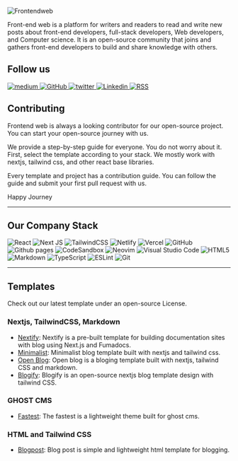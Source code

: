 ![Frontendweb](https://capsule-render.vercel.app/api?type=soft&color=auto&height=300&section=header&text=Frontendweb&fontSize=90&animation=fadeIn)

Front-end web is a platform for writers and readers to read and write new posts about front-end developers, full-stack developers, Web developers, and Computer science. It is an open-source community that joins and gathers front-end developers to build and share knowledge with others.

## Follow us

<div id="badges">

  <a target="_blank" href="https://medium.com/frontendweb">
    <img title="Medium" alt="medium" src="https://img.shields.io/badge/Medium-12100E?style=for-the-badge&logo=medium&logoColor=white" alt="LinkedIn Badge"/>
  </a> 
  <a target="_blank" href="https://github.com/frontendweb3">
    <img title="GitHub" alt="GitHub"  src="https://img.shields.io/badge/github-%23121011.svg?style=for-the-badge&logo=github&logoColor=white"/>
  </a>
  <a target="_blank" href="https://twitter.com/frontendweb3">
    <img title="Twitter" alt="twitter"  src="https://img.shields.io/badge/Twitter-%231DA1F2.svg?style=for-the-badge&logo=Twitter&logoColor=white"/>
  </a>
  <a target="_blank" href="https://www.linkedin.com/company/frontendweb/">
    <img title="Linkedin" alt="Linkedin"  src="https://img.shields.io/badge/linkedin-%230077B5.svg?style=for-the-badge&logo=linkedin&logoColor=white"/>
  </a>
  <a target="_blank" href="https://medium.com/feed/frontendweb">
    <img title="RSS" alt="RSS"  src="https://img.shields.io/badge/rss-F88900?style=for-the-badge&logo=rss&logoColor=white"/>
  </a>


</div>


## Contributing
Frontend web is always a looking contributor for our open-source project. You can start your open-source journey with us. 

We provide a step-by-step guide for everyone. You do not worry about it. First, select the template according to your stack. We mostly work with nextjs, tailwind css, and other react base libraries. 

Every template and project has a contribution guide. You can follow the guide and submit your first pull request with us. 

Happy Journey

---

## Our Company Stack

![React](https://img.shields.io/badge/react-%2320232a.svg?style=for-the-badge&logo=react&logoColor=%2361DAFB) 
![Next JS](https://img.shields.io/badge/Next-black?style=for-the-badge&logo=next.js&logoColor=white) 
![TailwindCSS](https://img.shields.io/badge/tailwindcss-%2338B2AC.svg?style=for-the-badge&logo=tailwind-css&logoColor=white) 
![Netlify](https://img.shields.io/badge/netlify-%23000000.svg?style=for-the-badge&logo=netlify&logoColor=#00C7B7)
![Vercel](https://img.shields.io/badge/vercel-%23000000.svg?style=for-the-badge&logo=vercel&logoColor=white)
![GitHub](https://img.shields.io/badge/github-%23121011.svg?style=for-the-badge&logo=github&logoColor=white)
![Github pages](https://img.shields.io/badge/github%20pages-121013?style=for-the-badge&logo=github&logoColor=white)
![CodeSandbox](https://img.shields.io/badge/Codesandbox-040404?style=for-the-badge&logo=codesandbox&logoColor=DBDBDB)
![Neovim](https://img.shields.io/badge/NeoVim-%2357A143.svg?&style=for-the-badge&logo=neovim&logoColor=white)
![Visual Studio Code](https://img.shields.io/badge/Visual%20Studio%20Code-0078d7.svg?style=for-the-badge&logo=visual-studio-code&logoColor=white)
![HTML5](https://img.shields.io/badge/html5-%23E34F26.svg?style=for-the-badge&logo=html5&logoColor=white)
![Markdown](https://img.shields.io/badge/markdown-%23000000.svg?style=for-the-badge&logo=markdown&logoColor=white)
![TypeScript](https://img.shields.io/badge/typescript-%23007ACC.svg?style=for-the-badge&logo=typescript&logoColor=white)
![ESLint](https://img.shields.io/badge/ESLint-4B3263?style=for-the-badge&logo=eslint&logoColor=white)
![Git](https://img.shields.io/badge/git-%23F05033.svg?style=for-the-badge&logo=git&logoColor=white)

---

## Templates
Check out our latest template under an open-source License. 


###  Nextjs, TailwindCSS, Markdown 

* [Nextify](https://github.com/frontendweb3/nextify): Nextify is a pre-built template for building documentation sites  with blog using Next.js and Fumadocs.
* [Minimalist](https://github.com/frontendweb3/minimalist): Minimalist blog template built with nextjs and tailwind css.
* [Open Blog](https://github.com/frontendweb3/open-blog): Open blog is a bloging template built with nextjs, tailwind CSS and markdown.
* [Blogify](https://github.com/frontendweb3/blogify): Blogify is an open-source nextjs blog template design with tailwind CSS.

### GHOST CMS 

* [Fastest](https://github.com/frontendweb3/fastest): The fastest is a lightweight theme built for ghost cms.

### HTML and Tailwind CSS

* [Blogpost](https://github.com/frontendweb3/blogpost): Blog post is simple and lightweight html template for blogging. 





